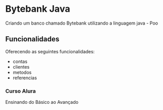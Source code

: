 # Bytebank Java
Criando um banco chamado Bytebank utilizando a linguagem java - Poo

## Funcionalidades

Oferecendo as seguintes funcionalidades:

- contas
- clientes
- metodos
- referencias

### Curso Alura
Ensinando do Básico ao Avançado
